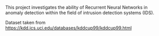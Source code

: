This project investigates the ability of Recurrent Neural Networks in anomaly detection within the field of intrusion detection systems (IDS).

Dataset taken from 
https://kdd.ics.uci.edu/databases/kddcup99/kddcup99.html
